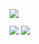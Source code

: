 ![](http://github-profile-summary-cards.vercel.app/api/cards/profile-details?username=axsecq&theme=solarized_dark)

![](http://github-profile-summary-cards.vercel.app/api/cards/repos-per-language?username=axsecq&theme=solarized_dark) ![](http://github-profile-summary-cards.vercel.app/api/cards/most-commit-language?username=axsecq&theme=solarized_dark)
